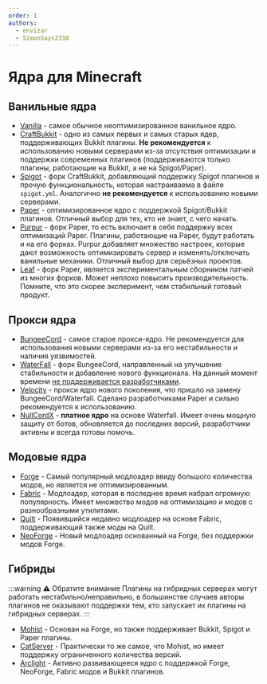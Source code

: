 ```yaml
---
order: 1
authors:
  - envizar
  - SimonSays2310
---
```


# Ядра для Minecraft

## Ванильные ядра

- [Vanilla](https://getbukkit.org/download/vanilla) - самое обычное неоптимизированное ванильное ядро.
- [CraftBukkit](https://getbukkit.org/download/craftbukkit) - одно из самых первых и самых старых ядер, поддерживающих Bukkit плагины. **Не рекомендуется** к использованию новыми серверами из-за отсутствия оптимизации и поддержки современных плагинов (поддерживаются только плагины, работающие на Bukkit, а не на Spigot/Paper).
- [Spigot](https://getbukkit.org/download/spigot) -  форк CraftBukkit, добавляющий поддержку Spigot плагинов и прочую функциональность, которая настраиваема в файле `spigot.yml`. Аналогично **не рекомендуется** к использованию новыми серверами.
- [Paper](https://papermc.io/software/paper) - оптимизированное ядро с поддержкой Spigot/Bukkit плагинов.
  Отличный выбор для тех, кто не знает, с чего начать.
- [Purpur](https://purpurmc.org/) - форк Paper, то есть включает в себя поддержку всех оптимизаций Paper.
  Плагины, работающие на Paper, будут работать и на его форках. Purpur добавляет множество настроек, которые дают
  возможность оптимизировать сервер и изменять/отключать ванильные механики. Отличный выбор для серьёзных проектов.
- [Leaf](https://github.com/Winds-Studio/Leaf) - форк Paper, является экспериментальным сборником патчей из многих форков.
  Может неплохо повысить производительность. Помните, что это скорее эксперимент, чем стабильный готовый продукт.

## Прокси ядра

- [BungeeCord](https://www.spigotmc.org/wiki/bungeecord/) - самое старое прокси-ядро. Не рекомендуется для использования новыми серверами из-за его нестабильности и наличия уязвимостей.
- [WaterFall](https://papermc.io/software/waterfall) - форк BungeeCord, направленный на улучшение стабильности и добавление нового функционала. На данный момент времени [не поддерживается разработчиками](https://forums.papermc.io/threads/1088/).
- [Velocity](https://papermc.io/software/velocity) - прокси ядро нового поколения, что пришло на замену BungeeCord/Waterfall.
  Сделано разработчиками Paper и сильно рекомендуется к использованию.
- [NullCordX](https://builtbybit.com/resources/nullcordx-lightweight-antibot.22322/) - **платное ядро** на основе Waterfall.
  Имеет очень мощную защиту от ботов, обновляется до последних версий, разработчики активны и всегда готовы помочь.

## Модовые ядра

- [Forge](https://files.minecraftforge.net/net/minecraftforge/forge/) - Самый популярный модлоадер ввиду большого количества модов, но является не оптимизированным.
- [Fabric](https://fabricmc.net/use/server/) - Модлоадер, которая в последнее время набрал огромную популярность.
  Имеет множество модов на оптимизацию и модов с разнообразными утилитами.
- [Quilt](https://quiltmc.org/en/install/server/) - Появившийся недавно модлоадер на основе Fabric, поддерживающий также моды на Quilt.
- [NeoForge](https://neoforged.net/) - Новый модлоадер основанный на Forge, без поддержки модов Forge.

## Гибриды

:::warning :warning: Обратите внимание
Плагины на гибридных серверах могут работать нестабильно/неправильно, в большинстве случаев
авторы плагинов не оказывают поддержки тем, кто запускает их плагины на гибридных серверах.
:::

- [Mohist](https://new.mohistmc.com/downloadSoftware?project=mohist) - Основан на Forge, но также поддерживает Bukkit, Spigot и Paper плагины.
- [CatServer](https://catmc.org/) - Практически то же самое, что Mohist, но имеет поддержку ограниченного количества версий.
- [Arclight](https://github.com/IzzelAliz/Arclight) - Активно развивающееся ядро с поддержкой Forge, NeoForge, Fabric модов и Bukkit плагинов.
